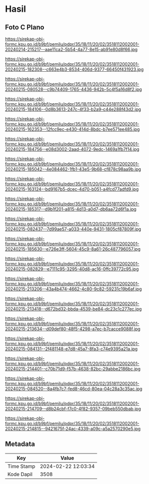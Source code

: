# Hasil

## Foto C Plano

https://sirekap-obj-formc.kpu.go.id/b9bf/pemilu/pdpr/35/18/11/20/02/3518112002001-20240214-215217--aae11ca2-5b54-4a77-8e15-ab91e80d8f66.jpg

https://sirekap-obj-formc.kpu.go.id/b9bf/pemilu/pdpr/35/18/11/20/02/3518112002001-20240215-182308--c663e4b3-8534-406d-9377-66450f431923.jpg

https://sirekap-obj-formc.kpu.go.id/b9bf/pemilu/pdpr/35/18/11/20/02/3518112002001-20240215-080528--c9b74409-1765-4436-942b-5c4f5a16d8f2.jpg

https://sirekap-obj-formc.kpu.go.id/b9bf/pemilu/pdpr/35/18/11/20/02/3518112002001-20240215-184106--0d8b3613-247c-4f33-b2a9-c44e288f43d2.jpg

https://sirekap-obj-formc.kpu.go.id/b9bf/pemilu/pdpr/35/18/11/20/02/3518112002001-20240215-162353--12fcc9ec-e430-414d-8bdc-b7ee571ee485.jpg

https://sirekap-obj-formc.kpu.go.id/b9bf/pemilu/pdpr/35/18/11/20/02/3518112002001-20240215-184756--e08d3002-2aad-4072-9edc-1469a1fb7f14.jpg

https://sirekap-obj-formc.kpu.go.id/b9bf/pemilu/pdpr/35/18/11/20/02/3518112002001-20240215-185042--4e084462-1fb1-43e5-9b68-cf878c98aa9b.jpg

https://sirekap-obj-formc.kpu.go.id/b9bf/pemilu/pdpr/35/18/11/20/02/3518112002001-20240215-163124--bd9167b5-dcec-4d70-b051-a4fcd77adfd9.jpg

https://sirekap-obj-formc.kpu.go.id/b9bf/pemilu/pdpr/35/18/11/20/02/3518112002001-20240215-185317--d9b1f201-a815-4d13-a0d7-db6aa72d6f1a.jpg

https://sirekap-obj-formc.kpu.go.id/b9bf/pemilu/pdpr/35/18/11/20/02/3518112002001-20240215-082437--7d99ae57-a033-440e-9431-1805cf87809f.jpg

https://sirekap-obj-formc.kpu.go.id/b9bf/pemilu/pdpr/35/18/11/20/02/3518112002001-20240215-185630--e726e3ff-5604-45c9-8a61-26c487796057.jpg

https://sirekap-obj-formc.kpu.go.id/b9bf/pemilu/pdpr/35/18/11/20/02/3518112002001-20240215-082829--e7111c95-3295-40d8-ac16-0ffc39772c95.jpg

https://sirekap-obj-formc.kpu.go.id/b9bf/pemilu/pdpr/35/18/11/20/02/3518112002001-20240215-213206--43a4b474-4662-4c80-9c82-59231c19b6af.jpg

https://sirekap-obj-formc.kpu.go.id/b9bf/pemilu/pdpr/35/18/11/20/02/3518112002001-20240215-213418--d672bd32-bbda-4539-be84-dc23c1c277ec.jpg

https://sirekap-obj-formc.kpu.go.id/b9bf/pemilu/pdpr/35/18/11/20/02/3518112002001-20240215-213634--d09def80-48f5-4298-a7ec-b7cacce9088f.jpg

https://sirekap-obj-formc.kpu.go.id/b9bf/pemilu/pdpr/35/18/11/20/02/3518112002001-20240215-084131--2f481148-e7d8-45a7-8fa3-c74e9395a21a.jpg

https://sirekap-obj-formc.kpu.go.id/b9bf/pemilu/pdpr/35/18/11/20/02/3518112002001-20240215-214401--c70b71d9-f57b-4638-82bc-29abbe2186bc.jpg

https://sirekap-obj-formc.kpu.go.id/b9bf/pemilu/pdpr/35/18/11/20/02/3518112002001-20240215-084520--8a4fb7c7-fed8-46cd-80ea-04c28a3c35ac.jpg

https://sirekap-obj-formc.kpu.go.id/b9bf/pemilu/pdpr/35/18/11/20/02/3518112002001-20240215-214709--d8b24cbf-f7c0-4f82-9357-09beb550dbab.jpg

https://sirekap-obj-formc.kpu.go.id/b9bf/pemilu/pdpr/35/18/11/20/02/3518112002001-20240215-214815--9421675f-24ac-4339-a09c-a5a2570290e5.jpg


## Metadata

| Key        | Value               |
| ---------- | ------------------- |
| Time Stamp | 2024-02-22 12:03:34 |
| Kode Dapil | 3508                |



